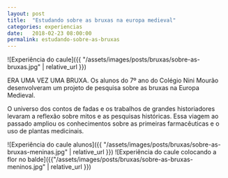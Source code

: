 ```yaml
---
layout: post
title:  "Estudando sobre as bruxas na europa medieval"
categories: experiencias
date:   2018-02-23 08:00:00
permalink: estudando-sobre-as-bruxas
---
```


![Experiência do caule]({{ "/assets/images/posts/bruxas/sobre-as-bruxas.jpg" | relative_url }})

ERA UMA VEZ UMA BRUXA. Os alunos do 7º ano do Colégio Nini Mourão desenvolveram um projeto de pesquisa sobre as bruxas na Europa Medieval.

O universo dos contos de fadas e os trabalhos de grandes historiadores levaram a reflexão sobre mitos e as pesquisas históricas. Essa viagem ao passado ampliou os conhecimentos sobre as primeiras farmacêuticas e o uso de plantas medicinais.

![Experiência do caule alunos]({{ "/assets/images/posts/bruxas/sobre-as-bruxas-meninas.jpg" | relative_url }})
![Experiência do caule colocando a flor no balde]({{"/assets/images/posts/bruxas/sobre-as-bruxas-meninos.jpg" | relative_url }})
